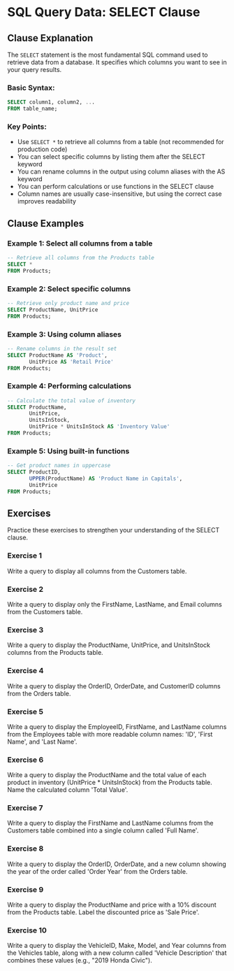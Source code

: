 # SQL Query Data: SELECT Clause

## Clause Explanation

The `SELECT` statement is the most fundamental SQL command used to retrieve data from a database. It specifies which columns you want to see in your query results.

### Basic Syntax:
```sql
SELECT column1, column2, ...
FROM table_name;
```

### Key Points:
- Use `SELECT *` to retrieve all columns from a table (not recommended for production code)
- You can select specific columns by listing them after the SELECT keyword
- You can rename columns in the output using column aliases with the AS keyword
- You can perform calculations or use functions in the SELECT clause
- Column names are usually case-insensitive, but using the correct case improves readability

## Clause Examples

### Example 1: Select all columns from a table
```sql
-- Retrieve all columns from the Products table
SELECT *
FROM Products;
```

### Example 2: Select specific columns
```sql
-- Retrieve only product name and price
SELECT ProductName, UnitPrice
FROM Products;
```

### Example 3: Using column aliases
```sql
-- Rename columns in the result set
SELECT ProductName AS 'Product', 
       UnitPrice AS 'Retail Price'
FROM Products;
```

### Example 4: Performing calculations
```sql
-- Calculate the total value of inventory
SELECT ProductName, 
       UnitPrice, 
       UnitsInStock, 
       UnitPrice * UnitsInStock AS 'Inventory Value'
FROM Products;
```

### Example 5: Using built-in functions
```sql
-- Get product names in uppercase
SELECT ProductID,
       UPPER(ProductName) AS 'Product Name in Capitals',
       UnitPrice
FROM Products;
```

## Exercises

Practice these exercises to strengthen your understanding of the SELECT clause.

### Exercise 1
Write a query to display all columns from the Customers table.

### Exercise 2
Write a query to display only the FirstName, LastName, and Email columns from the Customers table.

### Exercise 3
Write a query to display the ProductName, UnitPrice, and UnitsInStock columns from the Products table.

### Exercise 4
Write a query to display the OrderID, OrderDate, and CustomerID columns from the Orders table.

### Exercise 5
Write a query to display the EmployeeID, FirstName, and LastName columns from the Employees table with more readable column names: 'ID', 'First Name', and 'Last Name'.

### Exercise 6
Write a query to display the ProductName and the total value of each product in inventory (UnitPrice * UnitsInStock) from the Products table. Name the calculated column 'Total Value'.

### Exercise 7
Write a query to display the FirstName and LastName columns from the Customers table combined into a single column called 'Full Name'.

### Exercise 8
Write a query to display the OrderID, OrderDate, and a new column showing the year of the order called 'Order Year' from the Orders table.

### Exercise 9
Write a query to display the ProductName and price with a 10% discount from the Products table. Label the discounted price as 'Sale Price'.

### Exercise 10
Write a query to display the VehicleID, Make, Model, and Year columns from the Vehicles table, along with a new column called 'Vehicle Description' that combines these values (e.g., "2019 Honda Civic").
